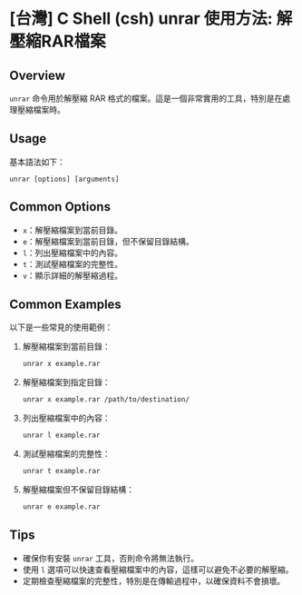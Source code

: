 # [台灣] C Shell (csh) unrar 使用方法: 解壓縮RAR檔案

## Overview
`unrar` 命令用於解壓縮 RAR 格式的檔案。這是一個非常實用的工具，特別是在處理壓縮檔案時。

## Usage
基本語法如下：
```
unrar [options] [arguments]
```

## Common Options
- `x`：解壓縮檔案到當前目錄。
- `e`：解壓縮檔案到當前目錄，但不保留目錄結構。
- `l`：列出壓縮檔案中的內容。
- `t`：測試壓縮檔案的完整性。
- `v`：顯示詳細的解壓縮過程。

## Common Examples
以下是一些常見的使用範例：

1. 解壓縮檔案到當前目錄：
   ```bash
   unrar x example.rar
   ```

2. 解壓縮檔案到指定目錄：
   ```bash
   unrar x example.rar /path/to/destination/
   ```

3. 列出壓縮檔案中的內容：
   ```bash
   unrar l example.rar
   ```

4. 測試壓縮檔案的完整性：
   ```bash
   unrar t example.rar
   ```

5. 解壓縮檔案但不保留目錄結構：
   ```bash
   unrar e example.rar
   ```

## Tips
- 確保你有安裝 `unrar` 工具，否則命令將無法執行。
- 使用 `l` 選項可以快速查看壓縮檔案中的內容，這樣可以避免不必要的解壓縮。
- 定期檢查壓縮檔案的完整性，特別是在傳輸過程中，以確保資料不會損壞。